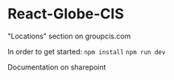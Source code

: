 # React-Globe-CIS

"Locations" section on groupcis.com

In order to get started:
`npm install`
`npm run dev`

Documentation on sharepoint
